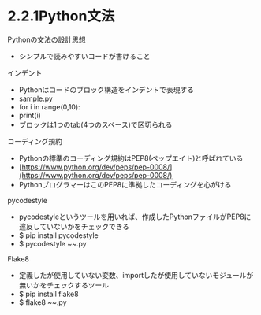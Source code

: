 # 2.2.1Python文法

Pythonの文法の設計思想<br>
* シンプルで読みやすいコードが書けること

インデント<br>
* Pythonはコードのブロック構造をインデントで表現する
* [sample.py](https://scrapbox.io/api/code/InoueStudying/2.2.1Python%E6%96%87%E6%B3%95/sample.py)
* for i in range(0,10):
* print(i)
* ブロックは1つのtab(4つのスペース)で区切られる

コーディング規約<br>
* Pythonの標準のコーディング規約はPEP8(ペップエイト)と呼ばれている
* [https://www.python.org/dev/peps/pep-0008/](https://www.python.org/dev/peps/pep-0008/)
* PythonプログラマーはこのPEP8に準拠したコーディングを心がける

pycodestyle<br>
* pycodestyleというツールを用いれば、作成したPythonファイルがPEP8に違反していないかをチェックできる
* $ pip install pycodestyle
* $ pycodestyle ~~.py

Flake8<br>
* 定義したが使用していない変数、importしたが使用していないモジュールが無いかをチェックするツール
* $ pip install flake8
* $ flake8 ~~.py

